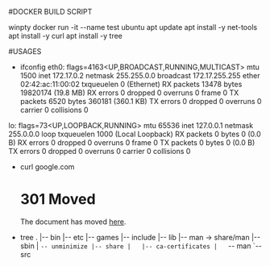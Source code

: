 #DOCKER BUILD SCRIPT

winpty docker run -it --name test ubuntu
apt update
apt install -y net-tools
apt install -y curl
apt install -y tree



#USAGES

* ifconfig
eth0: flags=4163<UP,BROADCAST,RUNNING,MULTICAST>  mtu 1500
        inet 172.17.0.2  netmask 255.255.0.0  broadcast 172.17.255.255
        ether 02:42:ac:11:00:02  txqueuelen 0  (Ethernet)
        RX packets 13478  bytes 19820174 (19.8 MB)
        RX errors 0  dropped 0  overruns 0  frame 0
        TX packets 6520  bytes 360181 (360.1 KB)
        TX errors 0  dropped 0 overruns 0  carrier 0  collisions 0

lo: flags=73<UP,LOOPBACK,RUNNING>  mtu 65536
        inet 127.0.0.1  netmask 255.0.0.0
        loop  txqueuelen 1000  (Local Loopback)
        RX packets 0  bytes 0 (0.0 B)
        RX errors 0  dropped 0  overruns 0  frame 0
        TX packets 0  bytes 0 (0.0 B)
        TX errors 0  dropped 0 overruns 0  carrier 0  collisions 0


* curl google.com
        <HTML><HEAD><meta http-equiv="content-type" content="text/html;charset=utf-8">
        <TITLE>301 Moved</TITLE></HEAD><BODY>
        <H1>301 Moved</H1>
        The document has moved
        <A HREF="http://www.google.com/">here</A>.
        </BODY></HTML>


* tree
        .
        |-- bin
        |-- etc
        |-- games
        |-- include
        |-- lib
        |-- man -> share/man
        |-- sbin
        |   `-- unminimize
        |-- share
        |   |-- ca-certificates
        |   `-- man
        `-- src
